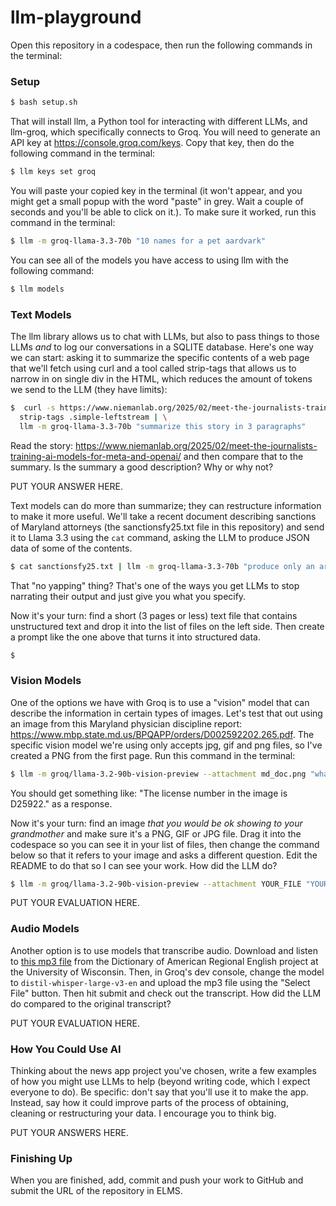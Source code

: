 # llm-playground

Open this repository in a codespace, then run the following commands in the terminal:

### Setup

```bash
$ bash setup.sh
```

That will install llm, a Python tool for interacting with different LLMs, and llm-groq, which specifically connects to Groq. You will need to generate an API key at https://console.groq.com/keys. Copy that key, then do the following command in the terminal:

```bash
$ llm keys set groq
```

You will paste your copied key in the terminal (it won't appear, and you might get a small popup with the word "paste" in grey. Wait a couple of seconds and you'll be able to click on it.). To make sure it worked, run this command in the terminal:

```bash
$ llm -m groq-llama-3.3-70b "10 names for a pet aardvark"
```

You can see all of the models you have access to using llm with the following command:

```bash
$ llm models
```

### Text Models

The llm library allows us to chat with LLMs, but also to pass things to those LLMs _and_ to log our conversations in a SQLITE database. Here's one way we can start: asking it to summarize the specific contents of a web page that we'll fetch using curl and a tool called strip-tags that allows us to narrow in on single div in the HTML, which reduces the amount of tokens we send to the LLM (they have limits):

```bash
$  curl -s https://www.niemanlab.org/2025/02/meet-the-journalists-training-ai-models-for-meta-and-openai/ | \
  strip-tags .simple-leftstream | \
  llm -m groq-llama-3.3-70b "summarize this story in 3 paragraphs"
```

Read the story: https://www.niemanlab.org/2025/02/meet-the-journalists-training-ai-models-for-meta-and-openai/ and then compare that to the summary. Is the summary a good description? Why or why not?

PUT YOUR ANSWER HERE.

Text models can do more than summarize; they can restructure information to make it more useful. We'll take a recent document describing sanctions of Maryland attorneys (the sanctionsfy25.txt file in this repository) and send it to Llama 3.3 using the `cat` command, asking the LLM to produce JSON data of some of the contents.


```bash
$ cat sanctionsfy25.txt | llm -m groq-llama-3.3-70b "produce only an array of JSON objects based on the text with the following keys: name, sanction, date, description. The date should be in the yyyy-mm-dd format. No yapping." 
```

That "no yapping" thing? That's one of the ways you get LLMs to stop narrating their output and just give you what you specify.

Now it's your turn: find a short (3 pages or less) text file that contains unstructured text and drop it into the list of files on the left side. Then create a prompt like the one above that turns it into structured data.

```bash
$ 
```

### Vision Models

One of the options we have with Groq is to use a "vision" model that can describe the information in certain types of images. Let's test that out using an image from this Maryland physician discipline report: https://www.mbp.state.md.us/BPQAPP/orders/D002592202.265.pdf. The specific vision model we're using only accepts jpg, gif and png files, so I've created a PNG from the first page. Run this command in the terminal:

```bash
$ llm -m groq/llama-3.2-90b-vision-preview --attachment md_doc.png "what is the license number from this image?"
```

You should get something like: "The license number in the image is D25922." as a response.

Now it's your turn: find an image _that you would be ok showing to your grandmother_ and make sure it's a PNG, GIF or JPG file. Drag it into the codespace so you can see it in your list of files, then change the command below so that it refers to your image and asks a different question. Edit the README to do that so I can see your work. How did the LLM do?

```bash
$ llm -m groq/llama-3.2-90b-vision-preview --attachment YOUR_FILE "YOUR QUESTION"
```

PUT YOUR EVALUATION HERE.


### Audio Models

Another option is to use models that transcribe audio. Download and listen to [this mp3 file](https://dare.wisc.edu/audio/new-mexico-chuck-wagon-etiquette/) from the Dictionary of American Regional English project at the University of Wisconsin. Then, in Groq's dev console, change the model to `distil-whisper-large-v3-en` and upload the mp3 file using the "Select File" button. Then hit submit and check out the transcript. How did the LLM do compared to the original transcript?

PUT YOUR EVALUATION HERE.

### How You Could Use AI

Thinking about the news app project you've chosen, write a few examples of how you might use LLMs to help (beyond writing code, which I expect everyone to do). Be specific: don't say that you'll use it to make the app. Instead, say how it could improve parts of the process of obtaining, cleaning or restructuring your data. I encourage you to think big.

PUT YOUR ANSWERS HERE.


### Finishing Up

When you are finished, add, commit and push your work to GitHub and submit the URL of the repository in ELMS.